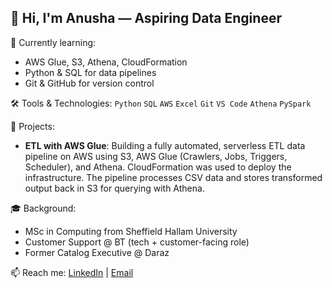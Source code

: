 ## 👋 Hi, I'm Anusha — Aspiring Data Engineer

🌱 Currently learning:
- AWS Glue, S3, Athena, CloudFormation
- Python & SQL for data pipelines
- Git & GitHub for version control

🛠️ Tools & Technologies:
`Python` `SQL` `AWS` `Excel` `Git` `VS Code` `Athena` `PySpark` 

📂 Projects:
- **ETL with AWS Glue**: Building a fully automated, serverless ETL data pipeline on AWS using S3, AWS Glue (Crawlers, Jobs, Triggers, Scheduler), and Athena. CloudFormation was used to deploy the infrastructure. The pipeline processes CSV data and stores transformed output back in S3 for querying with Athena.


🎓 Background:
- MSc in Computing from Sheffield Hallam University
- Customer Support @ BT (tech + customer-facing role)
- Former Catalog Executive @ Daraz

📫 Reach me:
[LinkedIn](www.linkedin.com/in/anusha-habib) | [Email](anushahabib@gmail.com)

